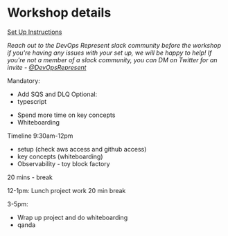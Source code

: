# Workshop details

[Set Up Instructions](workshop-content/01-setup/01-setup.md)

_Reach out to the DevOps Represent slack community before the workshop if you're having any issues with your set up, we will be happy to help!_
_If you're not a member of a slack community, you can DM on Twitter for an invite - [@DevOpsRepresent](https://twitter.com/DevOpsRepresent)_

<!-- General improvements -->
Mandatory: 
- Add SQS and DLQ
Optional: 
- typescript

<!-- Extension to workshop -->
- Spend more time on key concepts
- Whiteboarding

<!-- Event driven - observability -->

Timeline
9:30am-12pm 
- setup (check aws access and github access) 
- key concepts (whiteboarding)
- Observability - toy block factory

20 mins - break

12-1pm: Lunch
project work
20 min break 

3-5pm: 
- Wrap up project and do whiteboarding 
- qanda

